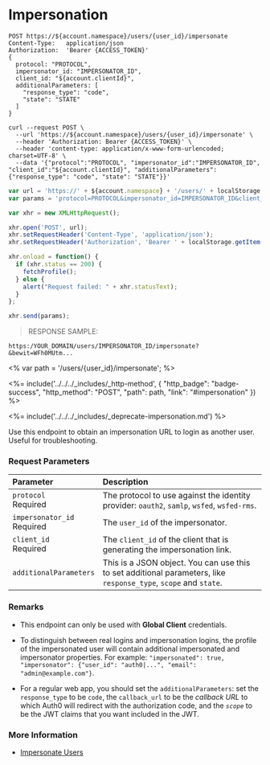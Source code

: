 # Impersonation

```http
POST https://${account.namespace}/users/{user_id}/impersonate
Content-Type:   application/json
Authorization:  'Bearer {ACCESS_TOKEN}'
{
  protocol: "PROTOCOL",
  impersonator_id: "IMPERSONATOR_ID",
  client_id: "${account.clientId}",
  additionalParameters: [
    "response_type": "code",
    "state": "STATE"
  ]
}
```

```shell
curl --request POST \
  --url 'https://${account.namespace}/users/{user_id}/impersonate' \
  --header 'Authorization: Bearer {ACCESS_TOKEN}' \
  --header 'content-type: application/x-www-form-urlencoded; charset=UTF-8' \
  --data '{"protocol":"PROTOCOL", "impersonator_id":"IMPERSONATOR_ID", "client_id":"${account.clientId}", "additionalParameters": {"response_type": "code", "state": "STATE"}}'
```

```javascript
var url = 'https://' + ${account.namespace} + '/users/' + localStorage.getItem('user_id') + '/impersonate';
var params = 'protocol=PROTOCOL&impersonator_id=IMPERSONATOR_ID&client_id=${account.clientId}';

var xhr = new XMLHttpRequest();

xhr.open('POST', url);
xhr.setRequestHeader('Content-Type', 'application/json');
xhr.setRequestHeader('Authorization', 'Bearer ' + localStorage.getItem('access_token'));

xhr.onload = function() {
  if (xhr.status == 200) {
    fetchProfile();
  } else {
    alert("Request failed: " + xhr.statusText);
  }
};

xhr.send(params);
```

> RESPONSE SAMPLE:

```text
https:/YOUR_DOMAIN/users/IMPERSONATOR_ID/impersonate?&bewit=WFh0MUtm...
```

<% var path = '/users/{user_id}/impersonate'; %>

<%= include('../../../_includes/_http-method', {
  "http_badge": "badge-success",
  "http_method": "POST",
  "path": path,
  "link": "#impersonation"
}) %>

<%= include('../../../_includes/_deprecate-impersonation.md') %>

Use this endpoint to obtain an impersonation URL to login as another user. Useful for troubleshooting.

### Request Parameters

| Parameter        | Description |
|:-----------------|:------------|
| `protocol` <br/><span class="label label-danger">Required</span> | The protocol to use against the identity provider: `oauth2`, `samlp`, `wsfed`, `wsfed-rms`. |
| `impersonator_id` <br/><span class="label label-danger">Required</span> | The `user_id` of the impersonator. |
| `client_id` <br/><span class="label label-danger">Required</span> | The  `client_id` of the client that is generating the impersonation link.|
| `additionalParameters` | This is a JSON object. You can use this to set additional parameters, like `response_type`, `scope` and `state`. |

### Remarks

- This endpoint can only be used with **Global Client** credentials.

- To distinguish between real logins and impersonation logins, the profile of the impersonated user will contain additional impersonated and impersonator properties. For example: `"impersonated": true, "impersonator": {"user_id": "auth0|...", "email": "admin@example.com"}`.

- For a regular web app, you should set the `additionalParameters`: set the `response_type` to be `code`, the `callback_url` to be the <dfn data-key="callback">callback URL</dfn> to which Auth0 will redirect with the authorization code, and the <dfn data-key="scope">`scope`</dfn> to be the JWT claims that you want included in the JWT.


### More Information

- [Impersonate Users](/users/guides/impersonate-users-using-the-dashboard)
